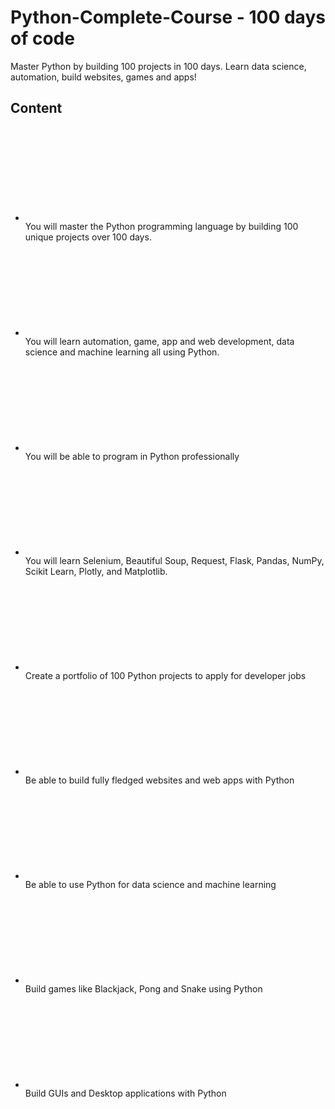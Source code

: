 # Python-Complete-Course   - 100 days of code
Master Python by building 100 projects in 100 days. Learn data science, automation, build websites, games and apps!

<div class="component-margin what-you-will-learn--what-will-you-learn--1nBIT"><h2 class="ud-heading-xl what-you-will-learn--title--2ztwE">Content</h2><div class="what-you-will-learn--content-spacing--3n5NU"><ul class="ud-unstyled-list ud-block-list what-you-will-learn--objectives-list--eiLce what-you-will-learn--objectives-list-two-column-layout--rZLJy"><li><div data-purpose="objective" class="ud-block-list-item ud-block-list-item-small ud-block-list-item-tight ud-block-list-item-neutral ud-text-sm"><svg aria-hidden="true" focusable="false" class="ud-icon ud-icon-xsmall ud-icon-color-neutral ud-block-list-item-icon"><use xlink:href="#icon-tick"></use></svg><div class="ud-block-list-item-content"><span class="what-you-will-learn--objective-item--3b4zX">You will master the Python programming language by building 100 unique projects over 100 days.</span></div></div></li><li><div data-purpose="objective" class="ud-block-list-item ud-block-list-item-small ud-block-list-item-tight ud-block-list-item-neutral ud-text-sm"><svg aria-hidden="true" focusable="false" class="ud-icon ud-icon-xsmall ud-icon-color-neutral ud-block-list-item-icon"><use xlink:href="#icon-tick"></use></svg><div class="ud-block-list-item-content"><span class="what-you-will-learn--objective-item--3b4zX">You will learn automation, game, app and web development, data science and machine learning all using Python.</span></div></div></li><li><div data-purpose="objective" class="ud-block-list-item ud-block-list-item-small ud-block-list-item-tight ud-block-list-item-neutral ud-text-sm"><svg aria-hidden="true" focusable="false" class="ud-icon ud-icon-xsmall ud-icon-color-neutral ud-block-list-item-icon"><use xlink:href="#icon-tick"></use></svg><div class="ud-block-list-item-content"><span class="what-you-will-learn--objective-item--3b4zX">You will be able to program in Python professionally</span></div></div></li><li><div data-purpose="objective" class="ud-block-list-item ud-block-list-item-small ud-block-list-item-tight ud-block-list-item-neutral ud-text-sm"><svg aria-hidden="true" focusable="false" class="ud-icon ud-icon-xsmall ud-icon-color-neutral ud-block-list-item-icon"><use xlink:href="#icon-tick"></use></svg><div class="ud-block-list-item-content"><span class="what-you-will-learn--objective-item--3b4zX">You will learn Selenium, Beautiful Soup, Request, Flask, Pandas, NumPy, Scikit Learn, Plotly, and Matplotlib.</span></div></div></li><li><div data-purpose="objective" class="ud-block-list-item ud-block-list-item-small ud-block-list-item-tight ud-block-list-item-neutral ud-text-sm"><svg aria-hidden="true" focusable="false" class="ud-icon ud-icon-xsmall ud-icon-color-neutral ud-block-list-item-icon"><use xlink:href="#icon-tick"></use></svg><div class="ud-block-list-item-content"><span class="what-you-will-learn--objective-item--3b4zX">Create a portfolio of 100 Python projects to apply for developer jobs</span></div></div></li><li><div data-purpose="objective" class="ud-block-list-item ud-block-list-item-small ud-block-list-item-tight ud-block-list-item-neutral ud-text-sm"><svg aria-hidden="true" focusable="false" class="ud-icon ud-icon-xsmall ud-icon-color-neutral ud-block-list-item-icon"><use xlink:href="#icon-tick"></use></svg><div class="ud-block-list-item-content"><span class="what-you-will-learn--objective-item--3b4zX">Be able to build fully fledged websites and web apps with Python</span></div></div></li><li><div data-purpose="objective" class="ud-block-list-item ud-block-list-item-small ud-block-list-item-tight ud-block-list-item-neutral ud-text-sm"><svg aria-hidden="true" focusable="false" class="ud-icon ud-icon-xsmall ud-icon-color-neutral ud-block-list-item-icon"><use xlink:href="#icon-tick"></use></svg><div class="ud-block-list-item-content"><span class="what-you-will-learn--objective-item--3b4zX">Be able to use Python for data science and machine learning</span></div></div></li><li><div data-purpose="objective" class="ud-block-list-item ud-block-list-item-small ud-block-list-item-tight ud-block-list-item-neutral ud-text-sm"><svg aria-hidden="true" focusable="false" class="ud-icon ud-icon-xsmall ud-icon-color-neutral ud-block-list-item-icon"><use xlink:href="#icon-tick"></use></svg><div class="ud-block-list-item-content"><span class="what-you-will-learn--objective-item--3b4zX">Build games like Blackjack, Pong and Snake using Python</span></div></div></li><li><div data-purpose="objective" class="ud-block-list-item ud-block-list-item-small ud-block-list-item-tight ud-block-list-item-neutral ud-text-sm"><svg aria-hidden="true" focusable="false" class="ud-icon ud-icon-xsmall ud-icon-color-neutral ud-block-list-item-icon"><use xlink:href="#icon-tick"></use></svg><div class="ud-block-list-item-content"><span class="what-you-will-learn--objective-item--3b4zX">Build GUIs and Desktop applications with Python</span></div></div></li></ul></div></div>
